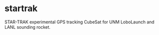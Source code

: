 # startrak
STAR-TRAK experimental GPS tracking CubeSat for UNM LoboLaunch and LANL sounding rocket.
